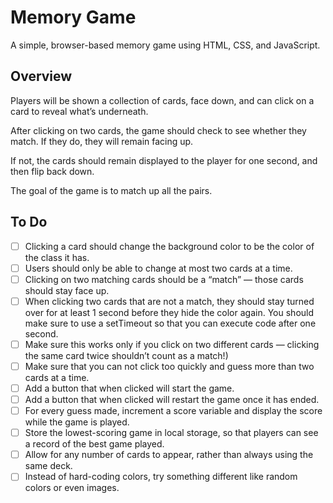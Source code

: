 # Memory Game

A simple, browser-based memory game using HTML, CSS, and JavaScript.

## Overview

Players will be shown a collection of cards, face down, and can click on a card to reveal what’s underneath.

After clicking on two cards, the game should check to see whether they match. If they do, they will remain facing up.

If not, the cards should remain displayed to the player for one second, and then flip back down.

The goal of the game is to match up all the pairs.

## To Do

- [ ] Clicking a card should change the background color to be the color of the class it has.
- [ ] Users should only be able to change at most two cards at a time.
- [ ] Clicking on two matching cards should be a “match” — those cards should stay face up.
- [ ] When clicking two cards that are not a match, they should stay turned over for at least 1 second before they hide the color again. You should make sure to use a setTimeout so that you can execute code after one second.
- [ ] Make sure this works only if you click on two different cards — clicking the same card twice shouldn’t count as a match!)
- [ ] Make sure that you can not click too quickly and guess more than two cards at a time.
- [ ] Add a button that when clicked will start the game.
- [ ] Add a button that when clicked will restart the game once it has ended.
- [ ] For every guess made, increment a score variable and display the score while the game is played.
- [ ] Store the lowest-scoring game in local storage, so that players can see a record of the best game played.
- [ ] Allow for any number of cards to appear, rather than always using the same deck.
- [ ] Instead of hard-coding colors, try something different like random colors or even images.